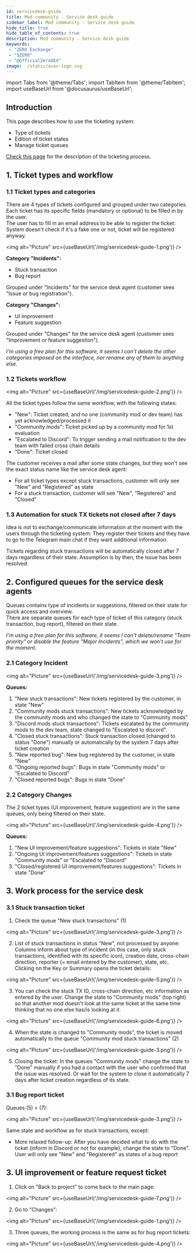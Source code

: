 ```yaml
---
id: servicedesk-guide
title: Mod community - Service desk guide
sidebar_label: Mod community - Service desk guide
hide_title: true
hide_table_of_contents: true
description: Mod community - Service desk guide
keywords:
 - "ZERO Exchange"
 - "$ZERO"
 - "@OfficialZeroDEX"
image:  /static/avax-logo.svg
---
```


import Tabs from '@theme/Tabs';
import TabItem from '@theme/TabItem';
import useBaseUrl from '@docusaurus/useBaseUrl';

## Introduction

This page describes how to use the ticketing system:
* Type of tickets
* Edition of ticket states
* Manage ticket queues

[Check this page](servicedesk-info.md) for the description of the ticketing process.

## 1. Ticket types and workflow 

### 1.1 Ticket types and categories

There are 4 types of tickets configured and grouped under two categories.  Each ticket has its specific fields (mandatory or optional) to be filled in by the user.  
The user has to fill in an email address to be able to register the ticket: System doesn't check if it's a fake one or not, ticket will be registered anyway.  

<img alt="Picture" src={useBaseUrl('/img/servicedesk-guide-1.png')} />  

**Category "Incidents":**  
* Stuck transaction
* Bug report

Grouped under "Incidents" for the service desk agent (customer sees "Issue or bug registration").
 
**Category "Changes":**
* UI improvement
* Feature suggestion

Grouped under "Changes" for the service desk agent (customer sees "Improvement or feature suggestion").

*I'm using a free plan for this software, it seems I can't delete the other categories imposed on the interface, nor rename any of them to anything else.*


### 1.2 Tickets workflow

<img alt="Picture" src={useBaseUrl('/img/servicedesk-guide-2.png')} />  

All the ticket types follow the same workflow, with the following states:
* "New": Ticket created, and no one (community mod or dev team) has yet acknowledged/processed it
* "Community mods": Ticket picked up by a community mod for 1st evaluation
* "Escalated to Discord": To trigger sending a mail notification to the dev team with failed cross chain details
* "Done": Ticket closed


The customer receives a mail after some state changes, but they won't see the exact status name like the service desk agent:
* For all ticket types except stuck transactions, customer will only see "New" and "Registered" as state
* For a stuck transaction, customer will see "New", "Registered" and "Closed"


### 1.3 Automation for stuck TX tickets not closed after 7 days

Idea is not to exchange/communicate information at the moment with the users through the ticketing system: They register their tickets and they have to go to the Telegram main chat if they want additional information.

Tickets regarding stuck transactions will be automatically closed after 7 days regardless of their state.  Assumption is by then, the issue has been resolved.

## 2. Configured queues for the service desk agents

Queues contains type of incidents or suggestions, filtered on their state for quick access and overview.  
There are separate queues for each type of ticket of this category (stuck transaction, bug report), filtered on their state.

_I'm using a free plan for this software, it seems I can't delete/rename "Team priority" or disable the feature "Major Incidents", which we won't use for the moment._

### 2.1 Category Incident

<img alt="Picture" src={useBaseUrl('/img/servicedesk-guide-3.png')} />  

**Queues:**
1.	"New stuck transactions": New tickets registered by the customer, in state "New"
1.	"Community mods stuck transactions": New tickets acknowledged by the community mods and who changed the state to "Community mods" 
1.	"Discord mods stuck transactions": Tickets escalated by the community mods to the dev team, state changed to "Escalated to discord".  
1.	"Closed stuck transactions": Stuck transaction closed (changed to status "Done") manually or automatically by the system 7 days after ticket creation
1.	"New reported bug": New bug registered by the customer, in state "New"
1.	"Ongoing reported bugs": Bugs in state "Community mods" or "Escalated to Discord"
1.	"Closed reported bugs": Bugs in state "Done"


### 2.2 Category Changes

The 2 ticket types (UI improvement, feature suggestion) are in the same queues, only being filtered on their state.  

<img alt="Picture" src={useBaseUrl('/img/servicedesk-guide-4.png')} />  

**Queues:**
1. "New UI improvement/feature suggestions": Tickets in state "New"
1. "Ongoing UI improvement/features suggestions": Tickets in state "Community mods" or "Escalated to "Discord"
1. "Closed/registered UI improvement/features suggestions": Tickets in state "Done"


## 3. Work process for the service desk


### 3.1 Stuck transaction ticket

1. Check the queue "New stuck transactions" (1)  

<img alt="Picture" src={useBaseUrl('/img/servicedesk-guide-3.png')} />  

2. List of stuck transactions in status "New", not processed by anyone: Columns inform about type of incident (in this case, only stuck transactions, identified with its specific icon), creation date, cross-chain direction, reporter (= email entered by the customer), state, etc.  
  Clicking on the Key or Summary opens the ticket details:  

<img alt="Picture" src={useBaseUrl('/img/servicedesk-guide-5.png')} />  

3.	You can check the stuck TX ID, cross-chain direction, etc information as entered by the user.  Change the state to "Community mods" (top right)  so that another mod doesn't look at the same ticket at the same time thinking that no one else has/is looking at it.  

<img alt="Picture" src={useBaseUrl('/img/servicedesk-guide-6.png')} />  

4.	When the state is changed to "Community mods", the ticket is moved automatically to the queue "Community mod stuck transactions" (2)  

<img alt="Picture" src={useBaseUrl('/img/servicedesk-guide-3.png')} />  

5.	Closing the ticket: In the queues "Community mods" change the state to "Done" manually if you had a contact with the user who confirmed that the issue was resolved.  Or wait for the system to close it automatically 7 days after ticket creation regardless of its state.  


### 3.1 Bug report ticket

Queues (5) > (7):  

<img alt="Picture" src={useBaseUrl('/img/servicedesk-guide-3.png')} /> 

Same state and workflow as for stuck transactions, except:
*	More relaxed follow-up: After you have decided what to do with the ticket (inform in Discord or not for example), change the state to "Done".  User will only see "New" and "Registered" as states of a bug report


## 3. UI improvement or feature request ticket

1. Click on "Back to project" to come back to the main page:  

<img alt="Picture" src={useBaseUrl('/img/servicedesk-guide-7.png')} />  

2. Go to "Changes":  

<img alt="Picture" src={useBaseUrl('/img/servicedesk-guide-1.png')} />  

3. Three queues, the working process is the same as for bug report tickets:  

<img alt="Picture" src={useBaseUrl('/img/servicedesk-guide-4.png')} />
